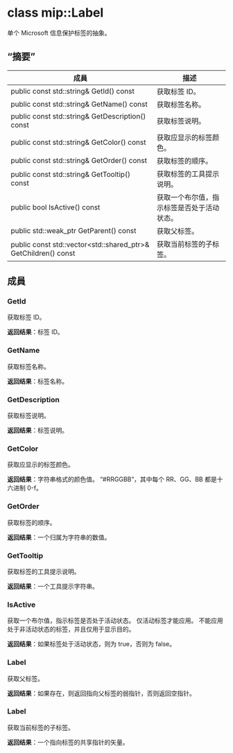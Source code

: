 # <a name="class-miplabel"></a>class mip::Label 
单个 Microsoft 信息保护标签的抽象。
  
## <a name="summary"></a>“摘要”
 成員                        | 描述                                
--------------------------------|---------------------------------------------
 public const std::string& GetId() const  |  获取标签 ID。
 public const std::string& GetName() const  |  获取标签名称。
 public const std::string& GetDescription() const  |  获取标签说明。
 public const std::string& GetColor() const  |  获取应显示的标签颜色。
 public const std::string& GetOrder() const  |  获取标签的顺序。
 public const std::string& GetTooltip() const  |  获取标签的工具提示说明。
 public bool IsActive() const  |  获取一个布尔值，指示标签是否处于活动状态。
public std::weak_ptr<Label> GetParent() const  |  获取父标签。
public const std::vector<std::shared_ptr<Label>>& GetChildren() const  |  获取当前标签的子标签。
  
## <a name="members"></a>成員
  
### <a name="getid"></a>GetId
获取标签 ID。

  
**返回结果**：标签 ID。
  
### <a name="getname"></a>GetName
获取标签名称。

  
**返回结果**：标签名称。
  
### <a name="getdescription"></a>GetDescription
获取标签说明。

  
**返回结果**：标签说明。
  
### <a name="getcolor"></a>GetColor
获取应显示的标签颜色。

  
**返回结果**：字符串格式的颜色值。 “#RRGGBB”，其中每个 RR、GG、BB 都是十六进制 0-f。
  
### <a name="getorder"></a>GetOrder
获取标签的顺序。

  
**返回结果**：一个归属为字符串的数值。
  
### <a name="gettooltip"></a>GetTooltip
获取标签的工具提示说明。

  
**返回结果**：一个工具提示字符串。
  
### <a name="isactive"></a>IsActive
获取一个布尔值，指示标签是否处于活动状态。
仅活动标签才能应用。 不能应用处于非活动状态的标签，并且仅用于显示目的。 

  
**返回结果**：如果标签处于活动状态，则为 true，否则为 false。
  
### <a name="label"></a>Label
获取父标签。

  
**返回结果**：如果存在，则返回指向父标签的弱指针，否则返回空指针。
  
### <a name="label"></a>Label
获取当前标签的子标签。

  
**返回结果**：一个指向标签的共享指针的矢量。